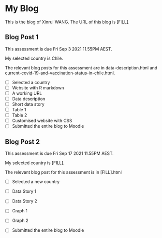 # My Blog

This is the blog of Xinrui WANG.
The URL of this blog is [FILL].

## Blog Post 1

This assessment is due Fri Sep 3 2021 11.55PM AEST.

My selected country is Chile.

The relevant blog posts for this assessment are in data-description.html and current-covid-19-and-vaccination-status-in-chile.html.

- [ ] Selected a country
- [ ] Website with R markdown 
- [ ] A working URL
- [ ] Data description
- [ ] Short data story
- [ ] Table 1
- [ ] Table 2
- [ ] Customised website with CSS
- [ ] Submitted the entire blog to Moodle

## Blog Post 2

This assessment is due Fri Sep 17 2021 11.55PM AEST.

My selected country is [FILL].

The relevant blog post for this assessment is in [FILL].html

- [ ] Selected a new country
- [ ] Data Story 1
- [ ] Data Story 2
- [ ] Graph 1
- [ ] Graph 2
- [ ] Submitted the entire blog to Moodle

